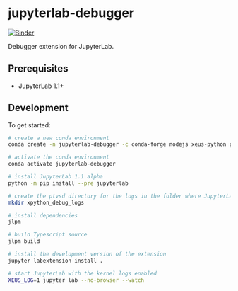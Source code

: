 # jupyterlab-debugger

[![Binder](https://mybinder.org/badge_logo.svg)](https://mybinder.org/v2/gh/QuantStack/jupyterlab-debugger/master?urlpath=/lab/tree/examples/demo.ipynb)

Debugger extension for JupyterLab.

## Prerequisites

- JupyterLab 1.1+

## Development

To get started:

```bash
# create a new conda environment
conda create -n jupyterlab-debugger -c conda-forge nodejs xeus-python ptvsd

# activate the conda environment
conda activate jupyterlab-debugger

# install JupyterLab 1.1 alpha
python -m pip install --pre jupyterlab

# create the ptvsd directory for the logs in the folder where JupyterLab is started
mkdir xpython_debug_logs

# install dependencies
jlpm

# build Typescript source
jlpm build

# install the development version of the extension
jupyter labextension install .

# start JupyterLab with the kernel logs enabled
XEUS_LOG=1 jupyter lab --no-browser --watch
```
